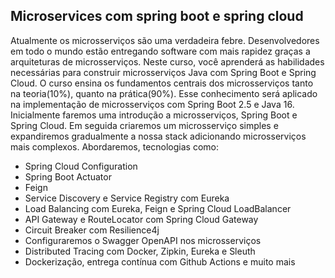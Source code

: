 ## Microservices com spring boot e spring cloud

Atualmente os microsserviços são uma verdadeira febre. Desenvolvedores em todo o mundo estão entregando software com mais rapidez graças a arquiteturas de microsserviços. Neste curso, você aprenderá as habilidades necessárias para construir microsserviços Java com Spring Boot e Spring Cloud. O curso ensina os fundamentos centrais dos microsserviços tanto na teoria(10%), quanto na prática(90%). Esse conhecimento será aplicado na implementação de microsserviços com Spring Boot 2.5 e Java 16. Inicialmente faremos uma introdução a microsserviços, Spring Boot e Spring Cloud. Em seguida criaremos um microsserviço simples e expandiremos gradualmente a nossa stack adicionando microsserviços mais complexos. Abordaremos, tecnologias como:

* Spring Cloud Configuration
* Spring Boot Actuator
* Feign
* Service Discovery e Service Registry com Eureka
* Load Balancing com Eureka, Feign e Spring Cloud LoadBalancer
* API Gateway e RouteLocator com Spring Cloud Gateway
* Circuit Breaker com Resilience4j
* Configuraremos o Swagger OpenAPI nos microsserviços
* Distributed Tracing com Docker, Zipkin, Eureka e Sleuth
* Dockerização, entrega contínua com Github Actions e muito mais
